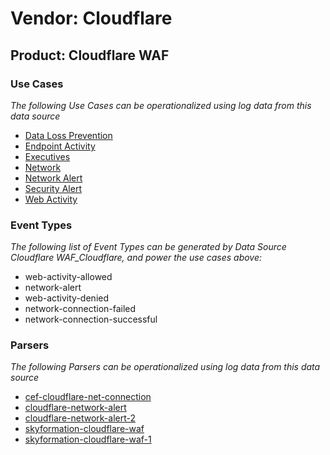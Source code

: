 Vendor: Cloudflare
==================
Product: Cloudflare WAF
-----------------------

### Use Cases

_The following Use Cases can be operationalized using log data from this data source_

* [Data Loss Prevention](../UseCases/usecase_data_loss_prevention.md)
* [Endpoint Activity](../UseCases/usecase_endpoint_activity.md)
* [Executives](../UseCases/usecase_executives.md)
* [Network](../UseCases/usecase_network.md)
* [Network Alert](../UseCases/usecase_network_alert.md)
* [Security Alert](../UseCases/usecase_security_alert.md)
* [Web Activity](../UseCases/usecase_web_activity.md)


### Event Types

_The following list of Event Types can be generated by Data Source Cloudflare WAF_Cloudflare, and power the use cases above:_

- web-activity-allowed
- network-alert
- web-activity-denied
- network-connection-failed
- network-connection-successful


### Parsers

_The following Parsers can be operationalized using log data from this data source_

* [cef-cloudflare-net-connection](../Parsers/parserContent_cef-cloudflare-net-connection.md)
* [cloudflare-network-alert](../Parsers/parserContent_cloudflare-network-alert.md)
* [cloudflare-network-alert-2](../Parsers/parserContent_cloudflare-network-alert-2.md)
* [skyformation-cloudflare-waf](../Parsers/parserContent_skyformation-cloudflare-waf.md)
* [skyformation-cloudflare-waf-1](../Parsers/parserContent_skyformation-cloudflare-waf-1.md)
